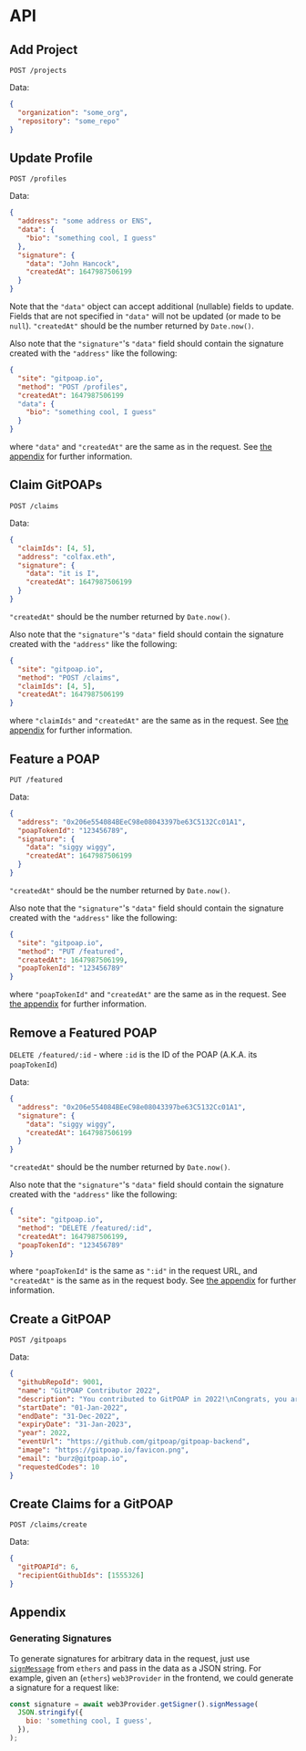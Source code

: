 # API

## Add Project

`POST /projects`

Data:

```json
{
  "organization": "some_org",
  "repository": "some_repo"
}
```

## Update Profile

`POST /profiles`

Data:

```json
{
  "address": "some address or ENS",
  "data": {
    "bio": "something cool, I guess"
  },
  "signature": {
    "data": "John Hancock",
    "createdAt": 1647987506199
  }
}
```

Note that the `"data"` object can accept additional (nullable) fields to update. Fields
that are not specified in `"data"` will not be updated (or made to be `null`).
`"createdAt"` should be the number returned by `Date.now()`.

Also note that the `"signature"`'s `"data"` field should contain the signature created with the
`"address"` like the following:

```json
{
  "site": "gitpoap.io",
  "method": "POST /profiles",
  "createdAt": 1647987506199
  "data": {
    "bio": "something cool, I guess"
  }
}
```

where `"data"` and `"createdAt"` are the same as in the request.
See [the appendix](https://github.com/gitpoap/gitpoap-backend/blob/main/API.md#generating-signatures)
for further information.

## Claim GitPOAPs

`POST /claims`

Data:

```json
{
  "claimIds": [4, 5],
  "address": "colfax.eth",
  "signature": {
    "data": "it is I",
    "createdAt": 1647987506199
  }
}
```

`"createdAt"` should be the number returned by `Date.now()`.

Also note that the `"signature"`'s `"data"` field should contain the signature created with the
`"address"` like the following:

```json
{
  "site": "gitpoap.io",
  "method": "POST /claims",
  "claimIds": [4, 5],
  "createdAt": 1647987506199
}
```

where `"claimIds"` and `"createdAt"` are the same as in the request.
See [the appendix](https://github.com/gitpoap/gitpoap-backend/blob/main/API.md#generating-signatures)
for further information.

## Feature a POAP

`PUT /featured`

Data:

```json
{
  "address": "0x206e554084BEeC98e08043397be63C5132Cc01A1",
  "poapTokenId": "123456789",
  "signature": {
    "data": "siggy wiggy",
    "createdAt": 1647987506199
  }
}
```

`"createdAt"` should be the number returned by `Date.now()`.

Also note that the `"signature"`'s `"data"` field should contain the signature created with the
`"address"` like the following:

```json
{
  "site": "gitpoap.io",
  "method": "PUT /featured",
  "createdAt": 1647987506199,
  "poapTokenId": "123456789"
}
```

where `"poapTokenId"` and `"createdAt"` are the same as in the request.
See [the appendix](https://github.com/gitpoap/gitpoap-backend/blob/main/API.md#generating-signatures)
for further information.

## Remove a Featured POAP

`DELETE /featured/:id` - where `:id` is the ID of the POAP (A.K.A. its `poapTokenId`)

Data:

```json
{
  "address": "0x206e554084BEeC98e08043397be63C5132Cc01A1",
  "signature": {
    "data": "siggy wiggy",
    "createdAt": 1647987506199
  }
}
```

`"createdAt"` should be the number returned by `Date.now()`.

Also note that the `"signature"`'s `"data"` field should contain the signature created with the
`"address"` like the following:

```json
{
  "site": "gitpoap.io",
  "method": "DELETE /featured/:id",
  "createdAt": 1647987506199,
  "poapTokenId": "123456789"
}
```

where `"poapTokenId"` is the same as `":id"` in the request URL, and `"createdAt"` is the same
as in the request body.
See [the appendix](https://github.com/gitpoap/gitpoap-backend/blob/main/API.md#generating-signatures)
for further information.

## Create a GitPOAP

`POST /gitpoaps`

Data:

```json
{
  "githubRepoId": 9001,
  "name": "GitPOAP Contributor 2022",
  "description": "You contributed to GitPOAP in 2022!\nCongrats, you are a super cool person!",
  "startDate": "01-Jan-2022",
  "endDate": "31-Dec-2022",
  "expiryDate": "31-Jan-2023",
  "year": 2022,
  "eventUrl": "https://github.com/gitpoap/gitpoap-backend",
  "image": "https://gitpoap.io/favicon.png",
  "email": "burz@gitpoap.io",
  "requestedCodes": 10
}
```

## Create Claims for a GitPOAP

`POST /claims/create`

Data:

```json
{
  "gitPOAPId": 6,
  "recipientGithubIds": [1555326]
}
```

## Appendix

### Generating Signatures

To generate signatures for arbitrary data in the request, just use
[`signMessage`](https://docs.ethers.io/v5/api/signer/#Signer-signMessage) from `ethers`
and pass in the data as a JSON string. For example, given an (`ethers`) `web3Provider`
in the frontend, we could generate a signature for a request like:

```javascript
const signature = await web3Provider.getSigner().signMessage(
  JSON.stringify({
    bio: 'something cool, I guess',
  }),
);
```

